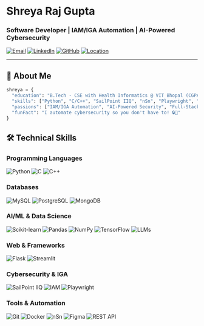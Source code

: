 # Shreya Raj Gupta  
###  Software Developer | IAM/IGA Automation | AI-Powered Cybersecurity

[![Email](https://img.shields.io/badge/Email-shreya.rajc3@gmail.com-blue?style=flat&logo=gmail)](mailto:shreya.rg2k3@gmail.com)
[![LinkedIn](https://img.shields.io/badge/LinkedIn-Shreya_Raj_Gupta-0077B5?style=flat&logo=linkedin)](https://linkedin.com/in/shreya-raj-gupta)
[![GitHub](https://img.shields.io/badge/GitHub-Shireyito-181717?style=flat&logo=github)](https://github.com/Shreyito)
[![Location](https://img.shields.io/badge/Location-Jashpur,_Chhattisgarh,_India-8A2BE2?style=flat&logo=map)]()

---

## 👋 About Me

```python
shreya = {
  "education": "B.Tech - CSE with Health Informatics @ VIT Bhopal (CGPA: 8.74)",
  "skills": ["Python", "C/C++", "SailPoint IIQ", "nSn", "Playwright", "LLMs", "Flask", "MongoDB"],
  "passions": ["IAM/IGA Automation", "AI-Powered Security", "Full-Stack Data Solutions"],
  "funFact": "I automate cybersecurity so you don't have to! 🔒🤖"
}

```
## 🛠️ Technical Skills

### Programming Languages
![Python](https://img.shields.io/badge/Python-3776AB?style=for-the-badge&logo=python&logoColor=white)
![C](https://img.shields.io/badge/C-A8B9CC?style=for-the-badge&logo=c&logoColor=white)
![C++](https://img.shields.io/badge/C++-00599C?style=for-the-badge&logo=c%2B%2B&logoColor=white)

### Databases
![MySQL](https://img.shields.io/badge/MySQL-4479A1?style=for-the-badge&logo=mysql&logoColor=white)
![PostgreSQL](https://img.shields.io/badge/PostgreSQL-4169E1?style=for-the-badge&logo=postgresql&logoColor=white)
![MongoDB](https://img.shields.io/badge/MongoDB-47A248?style=for-the-badge&logo=mongodb&logoColor=white)

### AI/ML & Data Science
![Scikit-learn](https://img.shields.io/badge/Scikit--learn-F7931E?style=for-the-badge&logo=scikit-learn&logoColor=white)
![Pandas](https://img.shields.io/badge/Pandas-150458?style=for-the-badge&logo=pandas&logoColor=white)
![NumPy](https://img.shields.io/badge/NumPy-013243?style=for-the-badge&logo=numpy&logoColor=white)
![TensorFlow](https://img.shields.io/badge/TensorFlow-FF6F00?style=for-the-badge&logo=tensorflow&logoColor=white)
![LLMs](https://img.shields.io/badge/LLMs-Gemini-FF6F00?style=for-the-badge)

### Web & Frameworks
![Flask](https://img.shields.io/badge/Flask-000000?style=for-the-badge&logo=flask&logoColor=white)
![Streamlit](https://img.shields.io/badge/Streamlit-FF4B4B?style=for-the-badge&logo=streamlit&logoColor=white)

### Cybersecurity & IGA
![SailPoint IIQ](https://img.shields.io/badge/SailPoint_IIQ-0078D4?style=for-the-badge)
![IAM](https://img.shields.io/badge/IAM-SCIM_API-FF9900?style=for-the-badge)
![Playwright](https://img.shields.io/badge/Playwright-45BA4B?style=for-the-badge&logo=playwright&logoColor=white)

### Tools & Automation
![Git](https://img.shields.io/badge/Git-F05032?style=for-the-badge&logo=git&logoColor=white)
![Docker](https://img.shields.io/badge/Docker-2496ED?style=for-the-badge&logo=docker&logoColor=white)
![nSn](https://img.shields.io/badge/nSn-Automation-8A2BE2?style=for-the-badge)
![Figma](https://img.shields.io/badge/Figma-F24E1E?style=for-the-badge&logo=figma&logoColor=white)
![REST API](https://img.shields.io/badge/REST_API-FF6A33?style=for-the-badge&logo=rest&logoColor=white)
